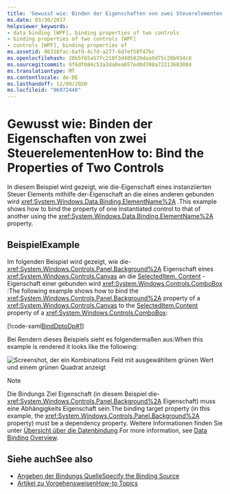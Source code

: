 ```yaml
---
title: 'Gewusst wie: Binden der Eigenschaften von zwei Steuerelementen'
ms.date: 03/30/2017
helpviewer_keywords:
- data binding [WPF], binding properties of two controls
- binding properties of two controls [WPF]
- controls [WPF], binding properties of
ms.assetid: 06318fac-6afd-4c7d-a277-6d7ef50f47bc
ms.openlocfilehash: 28b5f65a57fc210f3d405020daa0d75c28b934c8
ms.sourcegitcommit: 9f6df084c53a3da0ea657ed0d708a72213683084
ms.translationtype: MT
ms.contentlocale: de-DE
ms.lasthandoff: 12/09/2020
ms.locfileid: "96972448"
---
```

# <a name="how-to-bind-the-properties-of-two-controls"></a><span data-ttu-id="adf30-102">Gewusst wie: Binden der Eigenschaften von zwei Steuerelementen</span><span class="sxs-lookup"><span data-stu-id="adf30-102">How to: Bind the Properties of Two Controls</span></span>

<span data-ttu-id="adf30-103">In diesem Beispiel wird gezeigt, wie die-Eigenschaft eines instanziierten Steuer Elements mithilfe der-Eigenschaft an die eines anderen gebunden wird <xref:System.Windows.Data.Binding.ElementName%2A> .</span><span class="sxs-lookup"><span data-stu-id="adf30-103">This example shows how to bind the property of one instantiated control to that of another using the <xref:System.Windows.Data.Binding.ElementName%2A> property.</span></span>

## <a name="example"></a><span data-ttu-id="adf30-104">Beispiel</span><span class="sxs-lookup"><span data-stu-id="adf30-104">Example</span></span>

<span data-ttu-id="adf30-105">Im folgenden Beispiel wird gezeigt, wie die- <xref:System.Windows.Controls.Panel.Background%2A> Eigenschaft eines <xref:System.Windows.Controls.Canvas> an die [SelectedItem. Content](xref:System.Windows.Controls.ContentControl.Content%2A) -Eigenschaft einer gebunden wird <xref:System.Windows.Controls.ComboBox> :</span><span class="sxs-lookup"><span data-stu-id="adf30-105">The following example shows how to bind the <xref:System.Windows.Controls.Panel.Background%2A> property of a <xref:System.Windows.Controls.Canvas> to the [SelectedItem.Content](xref:System.Windows.Controls.ContentControl.Content%2A) property of a <xref:System.Windows.Controls.ComboBox>:</span></span>

[!code-xaml[BindDptoDp#1](~/samples/snippets/csharp/VS_Snippets_Wpf/BindDPtoDP/CS/Window1.xaml#1)]

<span data-ttu-id="adf30-106">Bei Rendern dieses Beispiels sieht es folgendermaßen aus:</span><span class="sxs-lookup"><span data-stu-id="adf30-106">When this example is rendered it looks like the following:</span></span>

![Screenshot, der ein Kombinations Feld mit ausgewähltem grünen Wert und einem grünen Quadrat anzeigt](./media/how-to-bind-the-properties-of-two-controls/data-binding-bind-background-canvas.png)

> [!NOTE]
> <span data-ttu-id="adf30-108">Die Bindungs Ziel Eigenschaft (in diesem Beispiel die- <xref:System.Windows.Controls.Panel.Background%2A> Eigenschaft) muss eine Abhängigkeits Eigenschaft sein.</span><span class="sxs-lookup"><span data-stu-id="adf30-108">The binding target property (in this example, the <xref:System.Windows.Controls.Panel.Background%2A> property) must be a dependency property.</span></span> <span data-ttu-id="adf30-109">Weitere Informationen finden Sie unter [Übersicht über die Datenbindung](/dotnet/desktop-wpf/data/data-binding-overview).</span><span class="sxs-lookup"><span data-stu-id="adf30-109">For more information, see [Data Binding Overview](/dotnet/desktop-wpf/data/data-binding-overview).</span></span>

## <a name="see-also"></a><span data-ttu-id="adf30-110">Siehe auch</span><span class="sxs-lookup"><span data-stu-id="adf30-110">See also</span></span>

- [<span data-ttu-id="adf30-111">Angeben der Bindungs Quelle</span><span class="sxs-lookup"><span data-stu-id="adf30-111">Specify the Binding Source</span></span>](how-to-specify-the-binding-source.md)
- [<span data-ttu-id="adf30-112">Artikel zu Vorgehensweisen</span><span class="sxs-lookup"><span data-stu-id="adf30-112">How-to Topics</span></span>](data-binding-how-to-topics.md)
